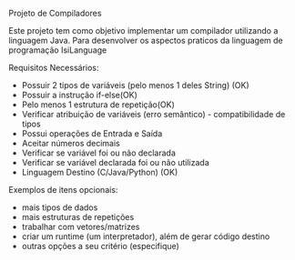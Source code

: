 Projeto de Compiladores


Este projeto tem como objetivo implementar um compilador utilizando a linguagem Java. Para desenvolver os aspectos praticos da linguagem de programação IsiLanguage


Requisitos Necessários:

- Possuir 2 tipos de variáveis (pelo menos 1 deles String) (OK)
- Possuir a instrução if-else(OK)
- Pelo menos 1 estrutura de repetição(OK)
- Verificar atribuição de variáveis (erro semântico) - compatibilidade de tipos
- Possui operações de Entrada e Saída
- Aceitar números decimais
- Verificar se variável foi ou não declarada
- Verificar se variável declarada foi ou não utilizada
- Linguagem Destino (C/Java/Python) (OK)


Exemplos de itens opcionais:
- mais tipos de dados
- mais estruturas de repetições
- trabalhar com vetores/matrizes
- criar um runtime (um interpretador), além de gerar código destino
- outras opções a seu critério (especifique)

